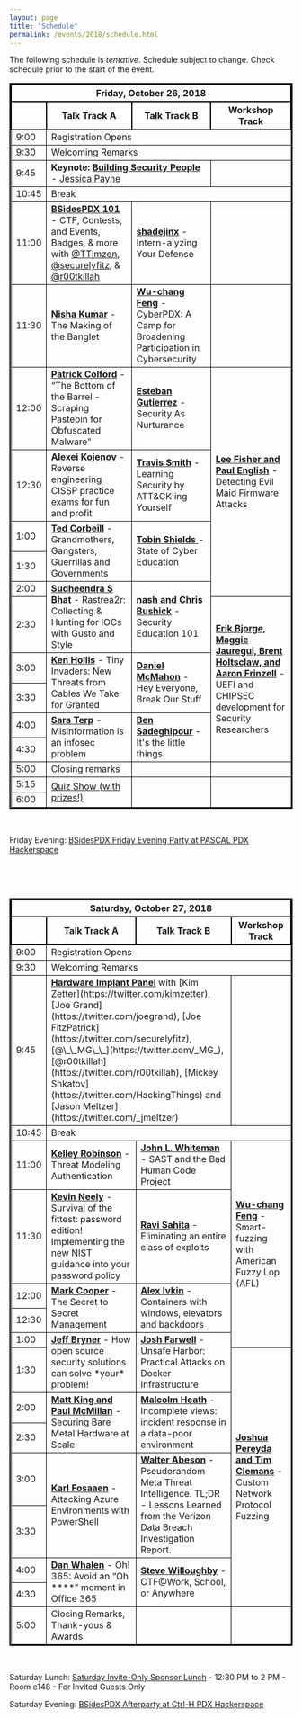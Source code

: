 ```yaml
---
layout: page
title: "Schedule"
permalink: /events/2018/schedule.html
---
```



<style>
table{
    border-collapse: collapse;
    border-spacing: 0;
    border:2px solid #000000;
}

th{
    border:2px solid #000000;
}

td{
    border:1px solid #000000;
}
</style>



The following schedule is *tentative*. Schedule subject to change. Check schedule prior to the start of the event.


<TABLE border="1">
<TH COLSPAN="4">Friday, October 26, 2018</TH>

<TR>
  <TH></TH>
  <TH>Talk Track A</TH>
  <TH>Talk Track B</TH>
  <TH>Workshop Track</TH>
</TR>

<TR>
  <TD>9:00</TD>
  <TD COLSPAN="3">Registration Opens</TD>
</TR>

<TR>
  <TD>9:30</TD>
  <TD COLSPAN="3">Welcoming Remarks</TD>
</TR>

<TR>
  <TD MARKDOWN="span">9:45</TD>
  <TD COLSPAN="2" MARKDOWN="span"><b>Keynote: <a href="speakers.html#FKeynote">Building Security People</a></b> - <a href="https://twitter.com/jepayneMSFT">Jessica Payne</a></TD>
  <TD MARKDOWN="span">&nbsp;</TD>
</TR>

<TR>
  <TD MARKDOWN="span">10:45</TD>
  <TD COLSPAN="3" MARKDOWN="span">Break</TD>
</TR>

<TR>
  <TD>11:00</TD>
  <TD ROWSPAN="1"><a href="speakers.html#101"><b>BSidesPDX 101</b></a> - CTF, Contests, and Events, Badges, & more with <a href="https://twitter.com/TTimzen">@TTimzen</a>, <a href="https://twitter.com/securelyfitz">@securelyfitz</a>, & <a href="https://twitter.com/r00tkillah">@r00tkillah</a></TD>
  <TD ROWSPAN="1"><a href="speakers.html#shadejinx"><b>shadejinx</b></a> - Intern-alyzing Your Defense</TD>
  <TD MARKDOWN="span">&nbsp;</TD>
</TR>

<TR>
  <TD>11:30</TD>
  <TD ROWSPAN="1"><a href="speakers.html#nishakmr"><b>Nisha Kumar</b></a> - The Making of the Banglet</TD>
  <TD ROWSPAN="1"><a href="speakers.html#wuchang"><b>Wu-chang Feng</b></a> - CyberPDX: A Camp for Broadening Participation in Cybersecurity</TD>
  <TD MARKDOWN="span">&nbsp;</TD>
</TR>

<TR>
  <TD>12:00</TD>
  <TD ROWSPAN="1"><a href="speakers.html#kaoticrequiem"><b>Patrick Colford</b></a> - “The Bottom of the Barrel - Scraping Pastebin for Obfuscated Malware”</TD>
  <TD ROWSPAN="1"><a href="speakers.html#apebit"><b>Esteban Gutierrez</b></a> - Security As Nurturance</TD>
  <TD ROWSPAN="5"><a href="workshops.html#Evil%20Maid"><b>Lee Fisher and Paul English</b></a> -  Detecting Evil Maid Firmware Attacks</TD>
</TR>

<TR>
  <TD>12:30</TD>
  <TD ROWSPAN="1"><a href="speakers.html#kojenov"><b>Alexei Kojenov</b></a> - Reverse engineering CISSP practice exams for fun and profit</TD>
  <TD ROWSPAN="1"><a href="speakers.html#mrrtrav"><b>Travis Smith</b></a> - Learning Security by ATT&CK'ing Yourself</TD>
</TR>

<TR>
  <TD>1:00</TD>
  <TD ROWSPAN="2"><a href="speakers.html#tedcorbeilljr"><b>Ted Corbeill</b></a> - Grandmothers, Gangsters, Guerrillas and Governments</TD>
  <TD ROWSPAN="2"><a href="speakers.html#tobinshields"><b>Tobin Shields </b></a> - State of Cyber Education</TD>
</TR>

<TR>
  <TD>1:30</TD>
</TR>

<TR>
  <TD>2:00</TD>
  <TD ROWSPAN="2"><a href="speakers.html#eaglesparadise"><b>Sudheendra S Bhat</b></a> - Rastrea2r: Collecting & Hunting for IOCs with Gusto and Style</TD>
  <TD ROWSPAN="2"><a href="speakers.html#nash12"><b>nash and Chris Bushick</b></a> - Security Education 101</TD>
</TR>

<TR>
  <TD>2:30</TD>
  <TD ROWSPAN="5"><a href="workshops.html#Chipsec"><b>Erik Bjorge, Maggie Jauregui, Brent Holtsclaw, and Aaron Frinzell</b></a> - UEFI and CHIPSEC development for Security Researchers</TD>
</TR>

<TR>
  <TD>3:00</TD>
  <TD ROWSPAN="2"><a href="speakers.html#gandalfddi"><b>Ken Hollis</b></a> - Tiny Invaders: New Threats from Cables We Take for Granted</TD>
  <TD ROWSPAN="2"><a href="speakers.html#mcmahoniel"><b>Daniel McMahon</b></a> - Hey Everyone, Break Our Stuff</TD>
</TR>

<TR>
  <TD>3:30</TD>
</TR>

<TR>
  <TD>4:00</TD>
  <TD ROWSPAN="2"><a href="speakers.html#bodaceacat"><b>Sara Terp</b></a> - Misinformation is an infosec problem</TD>
  <TD ROWSPAN="2"><a href="speakers.html#nahamsec"><b>Ben Sadeghipour</b></a> - It's the little things</TD>
</TR>

<TR>
  <TD>4:30</TD>
</TR>

<TR>
  <TD>5:00</TD>
  <TD>Closing remarks</TD>
  <TD>&nbsp;</TD>
  <TD>&nbsp;</TD>
</TR>

<TR>
  <TD>5:15</TD>
  <TD ROWSPAN="2"><a href="contests-events.html#Quiz">Quiz Show (with prizes!)</a></TD>
  <TD ROWSPAN="2">&nbsp;</TD>
  <TD ROWSPAN="2">&nbsp;</TD>
</TR>

<TR>
  <TD>6:00</TD>
</TR>

</TABLE>
&nbsp;

Friday Evening: <a href="contests-events.html#Friday">BSidesPDX Friday Evening Party at PASCAL PDX Hackerspace</a>

<p style="page-break-after: always;">&nbsp;</p>
&nbsp;
<TABLE border="1">

<TH COLSPAN="4">Saturday, October 27, 2018</TH>

<TR>
  <TH></TH>
  <TH>Talk Track A</TH>
  <TH>Talk Track B</TH>
  <TH>Workshop Track</TH>
</TR>

<TR>
  <TD>9:00</TD>
  <TD COLSPAN="3">Registration Opens</TD>
</TR>

<TR>
  <TD>9:30</TD>
  <TD COLSPAN="3">Welcoming Remarks</TD>
</TR>

<TR>
  <TD MARKDOWN="span">9:45</TD>
  <TD COLSPAN="2" MARKDOWN="span"><b><a href="speakers.html#hwimplant">Hardware Implant Panel</a></b> with [Kim Zetter](https://twitter.com/kimzetter), [Joe Grand](https://twitter.com/joegrand), [Joe FitzPatrick](https://twitter.com/securelyfitz), [@\_\_MG\_\_](https://twitter.com/_MG_), [@r00tkillah](https://twitter.com/r00tkillah), [Mickey Shkatov](https://twitter.com/HackingThings) and [Jason Meltzer](https://twitter.com/_jmeltzer)
  </TD>
  <TD MARKDOWN="span">&nbsp;</TD>
</TR>

<TR>
  <TD MARKDOWN="span">10:45</TD>
  <TD COLSPAN="3" MARKDOWN="span">Break</TD>
</TR>

<TR>
  <TD>11:00</TD>
  <TD ROWSPAN="1"><a href="speakers.html#kelleyrobinson"><b>Kelley Robinson</b></a> - Threat Modeling Authentication</TD>
  <TD ROWSPAN="1"><a href="speakers.html#johnlw"><b>John L. Whiteman</b></a> - SAST and the Bad Human Code Project</TD>
  <TD ROWSPAN="5"><a href="workshops.html#AFL"><b>Wu-chang Feng</b></a> - Smart-fuzzing with American Fuzzy Lop (AFL)</TD>
</TR>

<TR>
  <TD>11:30</TD>
  <TD ROWSPAN="1"><a href="speakers.html#ktneely"><b>Kevin Neely</b></a> - Survival of the fittest: password edition!  Implementing the new NIST guidance into your password policy</TD>
  <TD ROWSPAN="1"><a href="speakers.html#rsahita"><b>Ravi Sahita</b></a> - Eliminating an entire class of exploits</TD>
</TR>

<TR>
  <TD>12:00</TD>
  <TD ROWSPAN="2"><a href="speakers.html#thepkiguy "><b>Mark Cooper</b></a> - The Secret to Secret Management</TD>
  <TD ROWSPAN="2"><a href="speakers.html#alerxes"><b>Alex Ivkin</b></a> - Containers with windows, elevators and backdoors</TD>
</TR>

<TR>
  <TD>12:30</TD>
</TR>

<TR>
  <TD>1:00</TD>
  <TD ROWSPAN="2"><a href="speakers.html#0x7eff"><b>Jeff Bryner</b></a> - How open source security solutions can solve *your* problem!</TD>
  <TD ROWSPAN="2"><a href="speakers.html#joshfarwell"><b>Josh Farwell</b></a> - Unsafe Harbor: Practical Attacks on Docker Infrastructure</TD>
</TR>

<TR>
  <TD>1:30</TD>
  <TD ROWSPAN="7"><a href="workshops.html#Network%20Fuzzing"><b>Joshua Pereyda and Tim Clemans</b></a> - Custom Network Protocol Fuzzing</TD>
</TR>

<TR>
  <TD>2:00</TD>
  <TD ROWSPAN="2"><a href="speakers.html#syncsrc"><b>Matt King and Paul McMillan</b></a> - Securing Bare Metal Hardware at Scale</TD>
  <TD ROWSPAN="2"><a href="speakers.html#malcolm"><b>Malcolm Heath</b></a> - Incomplete views: incident response in a data-poor environment</TD>
</TR>

<TR>
  <TD>2:30</TD>
</TR>

<TR>
  <TD>3:00</TD>
  <TD ROWSPAN="2"><a href="speakers.html#kfosaaen"><b>Karl Fosaaen</b></a> - Attacking Azure Environments with PowerShell</TD>
  <TD ROWSPAN="2"><a href="speakers.html#thesaltr"><b>Walter Abeson</b></a> - Pseudorandom Meta Threat Intelligence. TL;DR - Lessons Learned from the Verizon Data Breach Investigation Report.</TD>
</TR>

<TR>
  <TD>3:30</TD>
</TR>

<TR>
  <TD>4:00</TD>
  <TD ROWSPAN="2"><a href="speakers.html#vac4n7"><b>Dan Whalen</b></a> - Oh! 365: Avoid an “Oh ****” moment in Office 365</TD>
  <TD ROWSPAN="2"><a href="speakers.html#texnik"><b>Steve Willoughby</b></a> - CTF@Work, School, or Anywhere</TD>
</TR>

<TR>
  <TD>4:30</TD>
</TR>

<TR>
  <TD>5:00</TD>
  <TD>Closing Remarks, Thank-yous & Awards</TD>
  <TD>&nbsp;</TD>
  <TD>&nbsp;</TD>
</TR>

</TABLE>
&nbsp;

Saturday Lunch: <a href="contests-events.html#Sponsors">Saturday Invite-Only Sponsor Lunch</a> - 12:30 PM to 2 PM - Room e148 - For Invited Guests Only

Saturday Evening: <a href="contests-events.html#Saturday">BSidesPDX Afterparty at Ctrl-H PDX Hackerspace</a>

